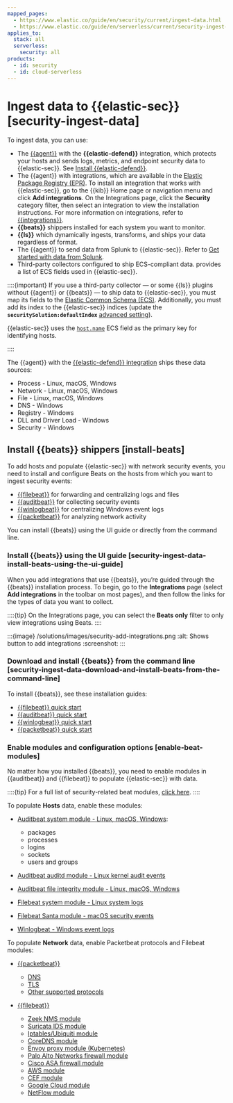 ```yaml
---
mapped_pages:
  - https://www.elastic.co/guide/en/security/current/ingest-data.html
  - https://www.elastic.co/guide/en/serverless/current/security-ingest-data.html
applies_to:
  stack: all
  serverless:
    security: all
products:
  - id: security
  - id: cloud-serverless
---
```


# Ingest data to {{elastic-sec}} [security-ingest-data]

To ingest data, you can use:

* The [{{agent}}](/reference/fleet/index.md) with the **{{elastic-defend}}** integration, which protects your hosts and sends logs, metrics, and endpoint security data to {{elastic-sec}}. See [Install {{elastic-defend}}](/solutions/security/configure-elastic-defend/install-elastic-defend.md).
* The {{agent}} with integrations, which are available in the [Elastic Package Registry (EPR)](/reference/fleet/index.md#package-registry-intro). To install an integration that works with {{elastic-sec}}, go to the {{kib}} Home page or navigation menu and click **Add integrations**. On the Integrations page, click the **Security** category filter, then select an integration to view the installation instructions. For more information on integrations, refer to [{{integrations}}](https://docs.elastic.co/en/integrations).
* **{{beats}}** shippers installed for each system you want to monitor.
* **{{ls}}** which dynamically ingests, transforms, and ships your data regardless of format.
* The {{agent}} to send data from Splunk to {{elastic-sec}}. Refer to [Get started with data from Splunk](/solutions/observability/get-started/other-tutorials/add-data-from-splunk.md).
* Third-party collectors configured to ship ECS-compliant data. [](/reference/security/fields-and-object-schemas/siem-field-reference.md) provides a list of ECS fields used in {{elastic-sec}}.

::::{important}
If you use a third-party collector — or some {{ls}} plugins without {{agent}} or {{beats}} — to ship data to {{elastic-sec}}, you must map its fields to the [Elastic Common Schema (ECS)](ecs://reference/index.md). Additionally, you must add its index to the {{elastic-sec}} indices (update the **`securitySolution:defaultIndex`** [advanced setting](/solutions/security/get-started/configure-advanced-settings.md#update-sec-indices)).

{{elastic-sec}} uses the [`host.name`](ecs://reference/ecs-host.md) ECS field as the primary key for identifying hosts.

::::


The {{agent}} with the [{{elastic-defend}} integration](https://www.elastic.co/products/endpoint-security) ships these data sources:

* Process - Linux, macOS, Windows
* Network - Linux, macOS, Windows
* File - Linux, macOS, Windows
* DNS - Windows
* Registry - Windows
* DLL and Driver Load - Windows
* Security - Windows


## Install {{beats}} shippers [install-beats]

To add hosts and populate {{elastic-sec}} with network security events, you need to install and configure Beats on the hosts from which you want to ingest security events:

* [{{filebeat}}](https://www.elastic.co/products/beats/filebeat) for forwarding and centralizing logs and files
* [{{auditbeat}}](https://www.elastic.co/products/beats/auditbeat) for collecting security events
* [{{winlogbeat}}](https://www.elastic.co/products/beats/winlogbeat) for centralizing Windows event logs
* [{{packetbeat}}](https://www.elastic.co/products/beats/packetbeat) for analyzing network activity

You can install {{beats}} using the UI guide or directly from the command line.


### Install {{beats}} using the UI guide [security-ingest-data-install-beats-using-the-ui-guide]

When you add integrations that use {{beats}}, you’re guided through the {{beats}} installation process. To begin, go to the **Integrations** page (select **Add integrations** in the toolbar on most pages), and then follow the links for the types of data you want to collect.

::::{tip}
On the Integrations page, you can select the **Beats only** filter to only view integrations using Beats.
::::


:::{image} /solutions/images/security-add-integrations.png
:alt: Shows button to add integrations
:screenshot:
:::


### Download and install {{beats}} from the command line [security-ingest-data-download-and-install-beats-from-the-command-line]

To install {{beats}}, see these installation guides:

* [{{filebeat}} quick start](beats://reference/filebeat/filebeat-installation-configuration.md)
* [{{auditbeat}} quick start](beats://reference/auditbeat/auditbeat-installation-configuration.md)
* [{{winlogbeat}} quick start](beats://reference/winlogbeat/winlogbeat-installation-configuration.md)
* [{{packetbeat}} quick start](beats://reference/packetbeat/packetbeat-installation-configuration.md)


### Enable modules and configuration options [enable-beat-modules]

No matter how you installed {{beats}}, you need to enable modules in {{auditbeat}} and {{filebeat}} to populate {{elastic-sec}} with data.

::::{tip}
For a full list of security-related beat modules, [click here](https://www.elastic.co/integrations?solution=security).
::::


To populate **Hosts** data, enable these modules:

* [Auditbeat system module  - Linux, macOS, Windows](beats://reference/auditbeat/auditbeat-module-system.md):

    * packages
    * processes
    * logins
    * sockets
    * users and groups

* [Auditbeat auditd module - Linux kernel audit events](beats://reference/auditbeat/auditbeat-module-auditd.md)
* [Auditbeat file integrity module - Linux, macOS, Windows](beats://reference/auditbeat/auditbeat-module-file_integrity.md)
* [Filebeat system module - Linux system logs](beats://reference/filebeat/filebeat-module-system.md)
* [Filebeat Santa module  - macOS security events](beats://reference/filebeat/filebeat-module-santa.md)
* [Winlogbeat - Windows event logs](beats://reference/winlogbeat/index.md)

To populate **Network** data, enable Packetbeat protocols and Filebeat modules:

* [{{packetbeat}}](beats://reference/packetbeat/index.md)

    * [DNS](beats://reference/packetbeat/packetbeat-dns-options.md)
    * [TLS](beats://reference/packetbeat/configuration-tls.md)
    * [Other supported protocols](beats://reference/packetbeat/configuration-protocols.md)

* [{{filebeat}}](beats://reference/filebeat/index.md)

    * [Zeek NMS module](beats://reference/filebeat/filebeat-module-zeek.md)
    * [Suricata IDS module](beats://reference/filebeat/filebeat-module-suricata.md)
    * [Iptables/Ubiquiti module](beats://reference/filebeat/filebeat-module-iptables.md)
    * [CoreDNS module](beats://reference/filebeat/filebeat-module-coredns.md)
    * [Envoy proxy module (Kubernetes)](beats://reference/filebeat/filebeat-module-envoyproxy.md)
    * [Palo Alto Networks firewall module](beats://reference/filebeat/filebeat-module-panw.md)
    * [Cisco ASA firewall module](beats://reference/filebeat/filebeat-module-cisco.md)
    * [AWS module](beats://reference/filebeat/filebeat-module-aws.md)
    * [CEF module](beats://reference/filebeat/filebeat-module-cef.md)
    * [Google Cloud module](beats://reference/filebeat/filebeat-module-gcp.md)
    * [NetFlow module](beats://reference/filebeat/filebeat-module-netflow.md)
